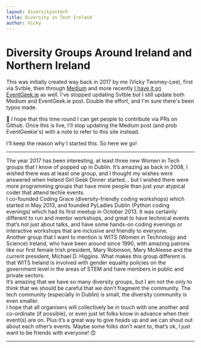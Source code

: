 ```yaml
---
layout: diversityintech
title: Diversity in Tech Ireland
author: Vicky
---
```

# Diversity Groups Around Ireland and Northern Ireland
This was initially created way back in 2017 by me (Vicky Twomey-Lee), first via Svtble, then through [Medium](https://code.likeagirl.io/the-diversity-in-tech-community-in-dublin-ireland-vicky-twomey-lee-8b24c50ba188) and more recently [I have it on EventGeek.ie](http://www.eventgeek.ie/news-notes/2019/7/9/the-diversity-in-tech-community-in-dublin-amp-ireland-vicky-twomey-lee) as well. I've stopped updating Svtble but I still update both Medium and EventGeek.ie post. Double the effort, and I'm sure there's been typos made. 

🤞 I hope that this time round I can get people to contribute via PRs on Github. Once this is live, I'll stop updating the Medium post (and prob EventGeekie's) with a note to refer to this site instead.

I'll keep the reason why I started this. So here we go!

---

<div class="flex flex-wrap justify-center font-serif text-sm">
    <div class="md:w-1/2 sm:w-full pt-5 pl-5 pr-5">
        <div>
        The year 2017 has been interesting, at least three new Women in Tech groups that I know of popped up in Dublin. It’s amazing as back in 2008, I wished there was at least one group, and I thought my wishes were answered when Ireland Girl Geek Dinner started… but I wished there were more programming groups that have more people than just your atypical coder that attend techie events.
        </div>
        <div>
        I co-founded Coding Grace (diversity-friendly coding workshops) which started in May 2013, and founded PyLadies Dublin (Python coding evenings) which had its first meetup in October 2013. It was certainly different to run and mentor workshops, and great to have technical events that’s not just about talks, and have some hands-on coding evenings or interactive workshops that are inclusive and friendly to everyone.
        </div>
    </div>
    <div class="md:w-1/2 sm:w-full pt-5 pl-5 pr-5">
        <div>
        Another group that I want to mention is WITS (Women in Technology and Science) Ireland, who have been around since 1990, with amazing patrons like our first female Irish president, Mary Robinson, Mary McAleese and the current president, Michael D. Higgins. What makes this group different is that WITS Ireland is involved with gender equality policies on the government level in the areas of STEM and have members in public and private sectors.
        </div>
        <div>
        It’s amazing that we have so many diversity groups, but I am not the only to think that we should be careful that we don’t fragment the community. The tech community (especially in Dublin) is small, the diversity community is even smaller. 
        </div>
    </div>
</div>
<div class="pt-5 pl-5 pr-5 font-serif text-sm">
    I hope that all organisers will collectively be in touch with one another and co-ordinate (if possible), or even just let folks know in advance when their event(s) are on. Plus it’s a great way to give heads up and we can shout out about each other’s events. Maybe some folks don’t want to, that’s ok, I just want to be friends with everyone! 😊
</div>

---
